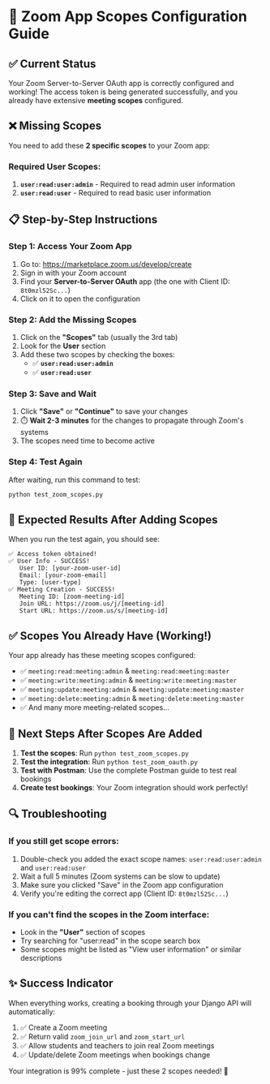 # 🔧 Zoom App Scopes Configuration Guide

## ✅ Current Status
Your Zoom Server-to-Server OAuth app is correctly configured and working! The access token is being generated successfully, and you already have extensive **meeting scopes** configured.

## ❌ Missing Scopes
You need to add these **2 specific scopes** to your Zoom app:

### Required User Scopes:
1. **`user:read:user:admin`** - Required to read admin user information
2. **`user:read:user`** - Required to read basic user information

## 📋 Step-by-Step Instructions

### Step 1: Access Your Zoom App
1. Go to: https://marketplace.zoom.us/develop/create
2. Sign in with your Zoom account
3. Find your **Server-to-Server OAuth** app (the one with Client ID: `8t0mzl52Sc...`)
4. Click on it to open the configuration

### Step 2: Add the Missing Scopes
1. Click on the **"Scopes"** tab (usually the 3rd tab)
2. Look for the **User** section
3. Add these two scopes by checking the boxes:
   - ✅ **`user:read:user:admin`**
   - ✅ **`user:read:user`**

### Step 3: Save and Wait
1. Click **"Save"** or **"Continue"** to save your changes
2. ⏱️ **Wait 2-3 minutes** for the changes to propagate through Zoom's systems
3. The scopes need time to become active

### Step 4: Test Again
After waiting, run this command to test:
```bash
python test_zoom_scopes.py
```

## 🎯 Expected Results After Adding Scopes

When you run the test again, you should see:
```
✅ Access token obtained!
✅ User Info - SUCCESS!
   User ID: [your-zoom-user-id]
   Email: [your-zoom-email]
   Type: [user-type]
✅ Meeting Creation - SUCCESS!
   Meeting ID: [zoom-meeting-id]
   Join URL: https://zoom.us/j/[meeting-id]
   Start URL: https://zoom.us/s/[meeting-id]
```

## ✅ Scopes You Already Have (Working!)
Your app already has these meeting scopes configured:
- ✅ `meeting:read:meeting:admin` & `meeting:read:meeting:master`
- ✅ `meeting:write:meeting:admin` & `meeting:write:meeting:master`  
- ✅ `meeting:update:meeting:admin` & `meeting:update:meeting:master`
- ✅ `meeting:delete:meeting:admin` & `meeting:delete:meeting:master`
- ✅ And many more meeting-related scopes...

## 🚀 Next Steps After Scopes Are Added

1. **Test the scopes**: Run `python test_zoom_scopes.py`
2. **Test the integration**: Run `python test_zoom_oauth.py`
3. **Test with Postman**: Use the complete Postman guide to test real bookings
4. **Create test bookings**: Your Zoom integration should work perfectly!

## 🔍 Troubleshooting

### If you still get scope errors:
1. Double-check you added the exact scope names: `user:read:user:admin` and `user:read:user`
2. Wait a full 5 minutes (Zoom systems can be slow to update)
3. Make sure you clicked "Save" in the Zoom app configuration
4. Verify you're editing the correct app (Client ID: `8t0mzl52Sc...`)

### If you can't find the scopes in the Zoom interface:
- Look in the **"User"** section of scopes
- Try searching for "user:read" in the scope search box
- Some scopes might be listed as "View user information" or similar descriptions

## ✨ Success Indicator
When everything works, creating a booking through your Django API will automatically:
1. ✅ Create a Zoom meeting
2. ✅ Return valid `zoom_join_url` and `zoom_start_url`
3. ✅ Allow students and teachers to join real Zoom meetings
4. ✅ Update/delete Zoom meetings when bookings change

Your integration is 99% complete - just these 2 scopes needed! 🎉
